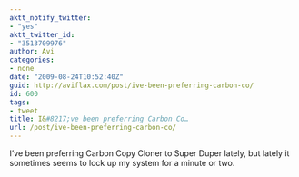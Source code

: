 ```yaml
---
aktt_notify_twitter:
- "yes"
aktt_twitter_id:
- "3513709976"
author: Avi
categories:
- none
date: "2009-08-24T10:52:40Z"
guid: http://aviflax.com/post/ive-been-preferring-carbon-co/
id: 600
tags:
- tweet
title: I&#8217;ve been preferring Carbon Co…
url: /post/ive-been-preferring-carbon-co/
---
```

I&#8217;ve been preferring Carbon Copy Cloner to Super Duper lately, but lately it sometimes seems to lock up my system for a minute or two.